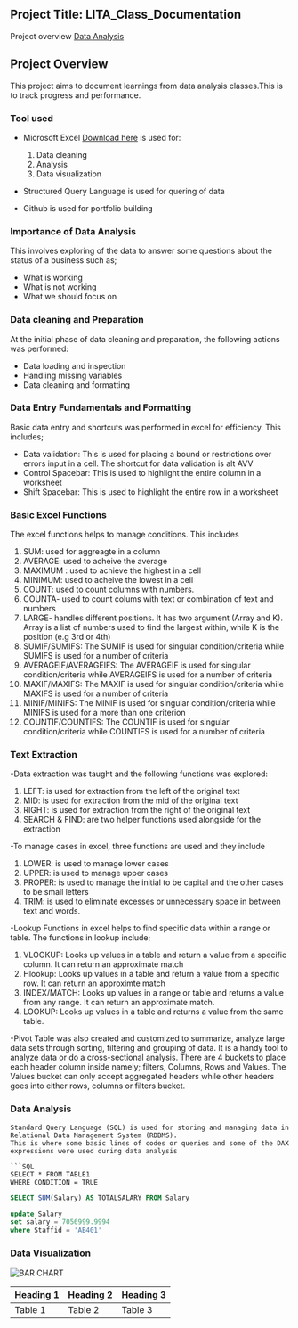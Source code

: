 ## Project Title: LITA_Class_Documentation

Project overview
[Data Analysis](#data-analysis)

## Project Overview
This project aims to document learnings from data analysis classes.This is to track progress and performance.

### Tool used
- Microsoft Excel [Download here](https://www.microsoft.com) is used for:
  1. Data cleaning
  2. Analysis
  3. Data visualization

- Structured Query Language is used for quering of data
- Github is used for portfolio building

### Importance of Data Analysis
This involves exploring of the data to answer some questions about the status of a business such as;
 - What is working
 - What is not working
 - What we should focus on

### Data cleaning and Preparation
At the initial phase of data cleaning and preparation, the following actions was performed:
   - Data loading and inspection
   - Handling missing variables
   - Data cleaning and formatting

### Data Entry Fundamentals and Formatting 
Basic data entry and shortcuts was performed in excel for efficiency. This includes; 
  - Data validation: This is used for placing a bound or restrictions over errors input in a cell. The shortcut for data validation is alt AVV
  - Control Spacebar: This is used to highlight the entire column in a worksheet
  - Shift Spacebar: This is used to highlight the entire row in a worksheet

### Basic Excel Functions
The excel functions helps to manage conditions. This includes
  1. SUM: used for aggreagte in a column 
  2. AVERAGE: used to acheive the average 
  3. MAXIMUM : used to achieve the highest in a cell
  4. MINIMUM: used to acheive the lowest in a cell
  5. COUNT: used to count columns with numbers. 
  6. COUNTA- used to count colums with text or combination of text and numbers
  7. LARGE- handles different positions. It has two argument (Array and K). Array is a list of numbers used to find the largest within, while K is the position (e.g 3rd or 4th)
  8. SUMIF/SUMIFS: The SUMIF is used for singular condition/criteria while SUMIFS is used for a number of criteria
  9. AVERAGEIF/AVERAGEIFS: The AVERAGEIF is used for singular condition/criteria while AVERAGEIFS is used for a number of criteria
  10. MAXIF/MAXIFS: The MAXIF is used for singular condition/criteria while MAXIFS is used for a number of criteria
  11. MINIF/MINIFS: The MINIF is used for singular condition/criteria while MINIFS is used for a more than one criterion
  12. COUNTIF/COUNTIFS: The COUNTIF is used for singular condition/criteria while COUNTIFS is used for a number of criteria

### Text Extraction

-Data extraction was taught and the following functions was explored:
  1. LEFT: is used for extraction from the left of the original text
  2. MID: is used for extraction from the mid of the original text
  3. RIGHT: is used for extraction from the right of the original text
  4. SEARCH & FIND: are two helper functions used alongside for the extraction

-To manage cases in excel, three functions are used and they include
  1. LOWER: is used to manage lower cases   
  2. UPPER: is used to manage upper cases
  3. PROPER: is used to manage the initial to be capital and the other cases to be small letters
  4. TRIM: is used to eliminate excesses or unnecessary space in between text and words.

-Lookup Functions in excel helps to find specific data within a range or table. The functions in lookup include;
  1. VLOOKUP: Looks up values in a table and return a value from a specific column. It can return an approximate match
  2. Hlookup: Looks up values in a table and return a value from a specific row. It can return an approximte match 
  3. INDEX/MATCH: Looks up values in a range or table and returns a value from any range. It can  return an approximate match.
  4. LOOKUP: Looks up values in a table and returns a value from the same table.

-Pivot Table was also created and customized to summarize, analyze large data sets through sorting, filtering and grouping of data.
It is a handy tool to analyze data or do a cross-sectional analysis. There are 4 buckets to place each header column inside namely;
filters, Columns, Rows and Values. The Values bucket can only accept aggregated headers while other headers goes into either rows, columns or filters bucket.  
   

### Data Analysis
```
Standard Query Language (SQL) is used for storing and managing data in Relational Data Management System (RDBMS).
This is where some basic lines of codes or queries and some of the DAX expressions were used during data analysis

```SQL
SELECT * FROM TABLE1
WHERE CONDITION = TRUE
```

```SQL
SELECT SUM(Salary) AS TOTALSALARY FROM Salary
```

```SQL
update Salary
set salary = 7056999.9994
where Staffid = 'AB401'
```

### Data Visualization

![BAR CHART](https://github.com/user-attachments/assets/27c33ec9-8422-4446-95cd-c213083d552d)

|Heading 1| Heading 2| Heading 3|
|---------|----------|----------|
|Table 1| Table 2| Table 3|
